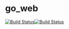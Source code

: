 # go_web
[![Build Status](https://travis-ci.org/klynxe/go_web.svg?branch=master)](https://travis-ci.org/klynxe/go_web)[![Build Status](https://travis-ci.org/klynxe/go_web.svg?branch=master)](https://travis-ci.org/klynxe/go_web)
